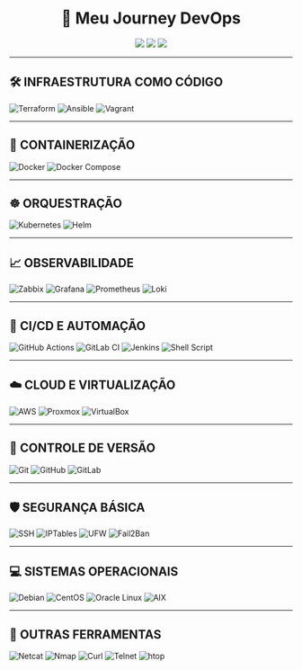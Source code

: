 <h1 align="center">🚀 Meu Journey DevOps</h1>

<p align="center">
  <img src="https://img.shields.io/badge/Linux-OS-772953?style=for-the-badge&logo=linux&logoColor=white"/>
  <img src="https://img.shields.io/badge/Docker-Container-2496ED?style=for-the-badge&logo=docker&logoColor=white"/>
  <img src="https://img.shields.io/badge/Kubernetes-Orchestration-326CE5?style=for-the-badge&logo=kubernetes&logoColor=white"/>
</p>

---

## 🛠️ INFRAESTRUTURA COMO CÓDIGO

![Terraform](https://img.shields.io/badge/Terraform-IaC-7B42BC?style=flat-square&logo=terraform&logoColor=white)
![Ansible](https://img.shields.io/badge/Ansible-Automation-EE0000?style=flat-square&logo=ansible&logoColor=white)
![Vagrant](https://img.shields.io/badge/Vagrant-Development-1868F2?style=flat-square&logo=vagrant&logoColor=white)

---

## 🐳 CONTAINERIZAÇÃO

![Docker](https://img.shields.io/badge/Docker-Container-2496ED?style=flat-square&logo=docker&logoColor=white)
![Docker Compose](https://img.shields.io/badge/Docker--Compose-Tools-003F8C?style=flat-square&logo=docker&logoColor=white)

---

## ☸️ ORQUESTRAÇÃO

![Kubernetes](https://img.shields.io/badge/Kubernetes-Orchestration-326CE5?style=flat-square&logo=kubernetes&logoColor=white)
![Helm](https://img.shields.io/badge/Helm-Packaging-0F1689?style=flat-square&logo=helm&logoColor=white)

---

## 📈 OBSERVABILIDADE

![Zabbix](https://img.shields.io/badge/Zabbix-Monitoring-red?style=flat-square&logo=zabbix&logoColor=white)
![Grafana](https://img.shields.io/badge/Grafana-Dashboard-F46800?style=flat-square&logo=grafana&logoColor=white)
![Prometheus](https://img.shields.io/badge/Prometheus-Metrics-E6522C?style=flat-square&logo=prometheus&logoColor=white)
![Loki](https://img.shields.io/badge/Loki-Logs-8C8C8C?style=flat-square&logo=loki&logoColor=white)

---

## 🔐 CI/CD E AUTOMAÇÃO

![GitHub Actions](https://img.shields.io/badge/GitHub_Actions-Automation-2088FF?style=flat-square&logo=githubactions&logoColor=white)
![GitLab CI](https://img.shields.io/badge/GitLab_CI-Integration-FC6D26?style=flat-square&logo=gitlab&logoColor=white)
![Jenkins](https://img.shields.io/badge/Jenkins-Pipelines-D24939?style=flat-square&logo=jenkins&logoColor=white)
![Shell Script](https://img.shields.io/badge/Shell-Scripting-121011?style=flat-square&logo=gnu-bash&logoColor=white)

---

## ☁️ CLOUD E VIRTUALIZAÇÃO

![AWS](https://img.shields.io/badge/AWS-Cloud-FF9900?style=flat-square&logo=amazonaws&logoColor=white)
![Proxmox](https://img.shields.io/badge/Proxmox-Virtualização-E57000?style=flat-square&logo=proxmox&logoColor=white)
![VirtualBox](https://img.shields.io/badge/VirtualBox-VMs-183A61?style=flat-square&logo=virtualbox&logoColor=white)

---

## 📁 CONTROLE DE VERSÃO

![Git](https://img.shields.io/badge/Git-Version_Control-F05032?style=flat-square&logo=git&logoColor=white)
![GitHub](https://img.shields.io/badge/GitHub-Repositório-181717?style=flat-square&logo=github&logoColor=white)
![GitLab](https://img.shields.io/badge/GitLab-Code_Repo-FC6D26?style=flat-square&logo=gitlab&logoColor=white)

---

## 🛡️ SEGURANÇA BÁSICA

![SSH](https://img.shields.io/badge/SSH-Conexão-000000?style=flat-square&logo=openssh&logoColor=white)
![IPTables](https://img.shields.io/badge/IPTables-Firewall-orange?style=flat-square)
![UFW](https://img.shields.io/badge/UFW-Firewall-222222?style=flat-square)
![Fail2Ban](https://img.shields.io/badge/Fail2Ban-Proteção-red?style=flat-square)

---

## 💻 SISTEMAS OPERACIONAIS

![Debian](https://img.shields.io/badge/Debian-Redhat--based-A81D33?style=flat-square&logo=debian&logoColor=white)
![CentOS](https://img.shields.io/badge/CentOS-Stream-262577?style=flat-square&logo=centos&logoColor=white)
![Oracle Linux](https://img.shields.io/badge/Oracle-Linux-F80000?style=flat-square&logo=oracle&logoColor=white)
![AIX](https://img.shields.io/badge/IBM_AIX-UNIX-blue?style=flat-square)

---

## 🧪 OUTRAS FERRAMENTAS

![Netcat](https://img.shields.io/badge/Netcat-Network-000000?style=flat-square)
![Nmap](https://img.shields.io/badge/Nmap-Scanner-1E90FF?style=flat-square)
![Curl](https://img.shields.io/badge/cURL-HTTP-blue?style=flat-square)
![Telnet](https://img.shields.io/badge/Telnet-Tool-555555?style=flat-square)
![htop](https://img.shields.io/badge/htop-Monitoring-00BFFF?style=flat-square)
